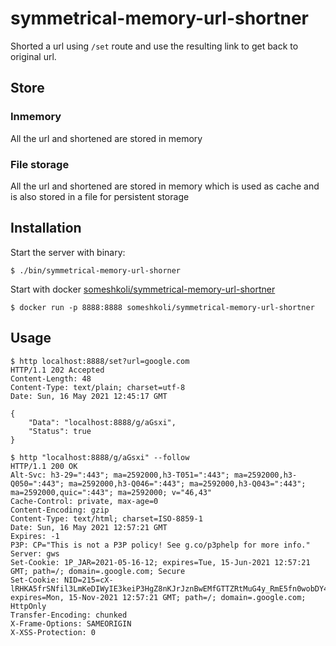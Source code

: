# symmetrical-memory-url-shortner

Shorted a url using `/set` route and use the resulting link to get back to original url.

## Store
### Inmemory
All the url and shortened are stored in memory
### File storage
All the url and shortened are stored in memory which is used as cache and is also stored in a file for persistent storage

## Installation
Start the server with binary:

    $ ./bin/symmetrical-memory-url-shorner

Start with docker [someshkoli/symmetrical-memory-url-shortner](https://hub.docker.com/repository/docker/someshkoli/symmetrical-memory-url-shortner)

    $ docker run -p 8888:8888 someshkoli/symmetrical-memory-url-shortner

## Usage
    $ http localhost:8888/set?url=google.com
    HTTP/1.1 202 Accepted
    Content-Length: 48
    Content-Type: text/plain; charset=utf-8
    Date: Sun, 16 May 2021 12:45:17 GMT

    {
        "Data": "localhost:8888/g/aGsxi",
        "Status": true
    }

    $ http "localhost:8888/g/aGsxi" --follow
    HTTP/1.1 200 OK
    Alt-Svc: h3-29=":443"; ma=2592000,h3-T051=":443"; ma=2592000,h3-Q050=":443"; ma=2592000,h3-Q046=":443"; ma=2592000,h3-Q043=":443"; ma=2592000,quic=":443"; ma=2592000; v="46,43"
    Cache-Control: private, max-age=0
    Content-Encoding: gzip
    Content-Type: text/html; charset=ISO-8859-1
    Date: Sun, 16 May 2021 12:57:21 GMT
    Expires: -1
    P3P: CP="This is not a P3P policy! See g.co/p3phelp for more info."
    Server: gws
    Set-Cookie: 1P_JAR=2021-05-16-12; expires=Tue, 15-Jun-2021 12:57:21 GMT; path=/; domain=.google.com; Secure
    Set-Cookie: NID=215=cX-lRHKA5frSNfil3LmKeDIWyIE3keiP3HgZ8nKJrJznBwEMfGTTZRtMuG4y_RmE5fn0wobDY4FI4BYOYCyIulnllFeZv83LlsaoCAN7cm7owQ2Z8NG3PCuK75A1bT5CzVtdtjus32JIIh5o5x2h8kkIg5ZGLRItxr8nhcWREcs; expires=Mon, 15-Nov-2021 12:57:21 GMT; path=/; domain=.google.com; HttpOnly
    Transfer-Encoding: chunked
    X-Frame-Options: SAMEORIGIN
    X-XSS-Protection: 0
